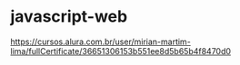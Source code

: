 # javascript-web
https://cursos.alura.com.br/user/mirian-martim-lima/fullCertificate/36651306153b551ee8d5b65b4f8470d0
